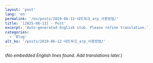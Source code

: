 ```yaml
---
layout: 'post'
lang: 'en'
permalink: '/en/posts/2019-06-12-네트워크_arp_사용방법/'
title: '[2025-08-13] - Post'
excerpt: 'Auto-generated English stub. Please refine translation.'
categories:
  - 'Blog'
alt_ko: '/posts/2019-06-12-네트워크_arp_사용방법/'
---
```


(*No embedded English lines found. Add translations later.*)
